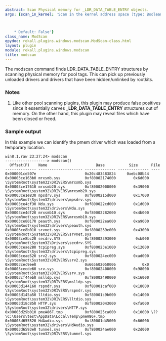 ```yaml
---
abstract: Scan Physical memory for _LDR_DATA_TABLE_ENTRY objects.
args: {scan_in_kernel: 'Scan in the kernel address space (type: Boolean)



    * Default: False'}
class_name: ModScan
epydoc: rekall.plugins.windows.modscan.ModScan-class.html
layout: plugin
module: rekall.plugins.windows.modscan
title: modscan
---
```


The modscan command finds LDR_DATA_TABLE_ENTRY structures by scanning physical
memory for pool tags. This can pick up previously unloaded drivers and drivers
that have been hidden/unlinked by rootkits.


### Notes

1. Like other pool scanning plugins, this plugin may produce false positives
   since it essentially carves **_LDR_DATA_TABLE_ENTRY** structures out of
   memory. On the other hand, this plugin may reveal files which have been
   closed or freed.

### Sample output

In this example we can identify the pmem driver which was loaded from a
temporary location.

```
win8.1.raw 23:27:24> modscan
-------------------> modscan()
  Offset(P)    Name                      Base           Size      File
-------------- -------------------- -------------- -------------- ----
0x000001ce507e                      0x20c483483824     0xebc08b44
0x00003ce163b0 mrxsmb.sys           0xf80002174000        0x6d000 \SystemRoot\system32\DRIVERS\mrxsmb.sys
0x00003ce17610 mrxsmb20.sys         0xf80002000000        0x39000 \SystemRoot\system32\DRIVERS\mrxsmb20.sys
0x00003ce1e830 mpsdrv.sys           0xf8000215d000        0x17000 \SystemRoot\System32\drivers\mpsdrv.sys
0x00003ce4cf30 Ndu.sys              0xf800022cd000        0x1d000 \SystemRoot\system32\drivers\Ndu.sys
0x00003ce4df20 mrxsmb10.sys         0xf80002282000        0x4b000 \SystemRoot\system32\DRIVERS\mrxsmb10.sys
0x00003ce80170 peauth.sys           0xf800022ea000        0xa9000 \SystemRoot\system32\drivers\peauth.sys
0x00003ce8b010 srvnet.sys           0xf8000239e000        0x43000 \SystemRoot\System32\DRIVERS\srvnet.sys
0x00003ce8bc20 secdrv.SYS           0xf80002393000         0xb000 \SystemRoot\System32\Drivers\secdrv.SYS
0x00003ceae280 tcpipreg.sys         0xf800023e1000        0x12000 \SystemRoot\System32\drivers\tcpipreg.sys
0x00003ceae520 srv2.sys             0xf800024ec000        0xad000 \SystemRoot\System32\DRIVERS\srv2.sys
0x00003cec9ee0                      0x665602050006            0x0
0x00003ceede60 srv.sys              0xf80002400000        0x98000 \SystemRoot\System32\DRIVERS\srv.sys
0x00003cf44eb0 mslldp.sys           0xf80002498000        0x16000 \SystemRoot\system32\DRIVERS\mslldp.sys
0x00003d144160 rspndr.sys           0xf80001caf000        0x18000 \SystemRoot\system32\DRIVERS\rspndr.sys
0x00003d145a50 lltdio.sys           0xf80001c9b000        0x14000 \SystemRoot\system32\DRIVERS\lltdio.sys
0x00003d18c850 HTTP.sys             0xf80002043000        0xfa000 \SystemRoot\system32\drivers\HTTP.sys
0x00003d29b010 pmeA86F.tmp          0xf800025ca000        0x10000 \??\C:\Users\test\AppData\Local\Temp\pmeA86F.tmp
0x00003d655520 HdAudio.sys          0xf80001d45000        0x66000 \SystemRoot\system32\drivers\HdAudio.sys
0x00003d6593e0 tunnel.sys           0xf800024ae000        0x2d000 \SystemRoot\system32\DRIVERS\tunnel.sys
```